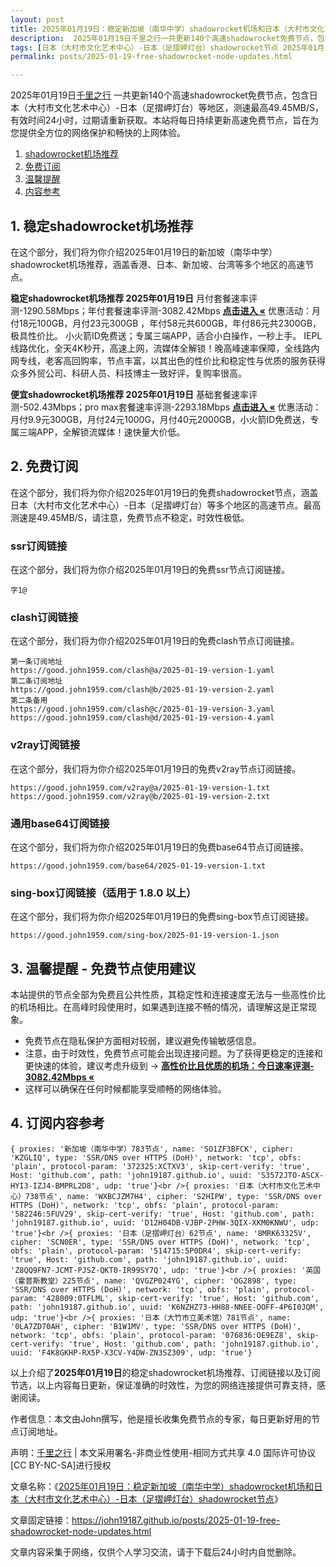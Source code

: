 ```yaml
---
layout: post
title: 2025年01月19日：稳定新加坡（南华中学）shadowrocket机场和日本（大村市文化艺术中心）-日本（足摺岬灯台）shadowrocket节点
description:  2025年01月19日千里之行一共更新140个高速shadowrocket免费节点，包含日本（大村市文化艺术中心）-日本（足摺岬灯台）等地区，测速最高49.45MB/S， 有效时间24小时，过期请重新获取。本站将每日持续更新高速免费节点，旨在为您提供全方位的网络保护和畅快的上网体验
tags: [日本（大村市文化艺术中心）-日本（足摺岬灯台）shadowrocket节点 2025年01月19日, 新加坡（南华中学）稳定shadowrocket机场推荐 2025年01月19日]
permalink: posts/2025-01-19-free-shadowrocket-node-updates.html

---
```



2025年01月19日[千里之行](https://john19187.github.io) 一共更新140个高速shadowrocket免费节点，包含日本（大村市文化艺术中心）-日本（足摺岬灯台）等地区，测速最高49.45MB/S， 有效时间24小时，过期请重新获取。本站将每日持续更新高速免费节点，旨在为您提供全方位的网络保护和畅快的上网体验。

1. [shadowrocket机场推荐](#1-稳定shadowrocket机场推荐)
2. [免费订阅](#2-免费订阅)
3. [温馨提醒](#3-温馨提醒---免费节点使用建议)
4. [内容参考](#4-订阅内容参考)

## 1. 稳定shadowrocket机场推荐

在这个部分，我们将为你介绍2025年01月19日的新加坡（南华中学）shadowrocket机场推荐，涵盖香港、日本、新加坡、台湾等多个地区的高速节点。

<div class="good cat1"><strong>稳定shadowrocket机场推荐 2025年01月19日</strong> 月付套餐速率评测-1290.58Mbps；年付套餐速率评测-3082.42Mbps <strong><a href="https://good.john1959.com/lepl/2025-01-19" target="_blank">点击进入 «</a></strong> 优惠活动：月付18元100GB，月付23元300GB ，年付58元共600GB，年付86元共2300GB，极具性价比。 小火箭ID免费送；专属三端APP，适合小白操作，一秒上手。 IEPL线路优化，全天4K秒开，高速上网，流媒体全解锁！晚高峰速率保障，全线路内网专线，老客高回购率，节点丰富，以其出色的性价比和稳定性与优质的服务获得众多外贸公司、科研人员、科技博主一致好评，复购率很高。</div><div class="good cat2">

<strong>便宜shadowrocket机场推荐 2025年01月19日</strong> 基础套餐速率评测-502.43Mbps；pro max套餐速率评测-2293.18Mbps <strong><a href="https://good.john1959.com/cheap/2025-01-19" target="_blank">点击进入 «</a></strong> 优惠活动：月付9.9元300GB，月付24元1000G，月付40元2000GB，小火箭ID免费送，专属三端APP，全解锁流媒体！速快量大价低。</div>

## 2. 免费订阅

在这个部分，我们将为你介绍2025年01月19日的免费shadowrocket节点，涵盖日本（大村市文化艺术中心）-日本（足摺岬灯台）等多个地区的高速节点。最高测速是49.45MB/S，请注意，免费节点不稳定，时效性极低。

### ssr订阅链接

在这个部分，我们将为你介绍2025年01月19日的免费ssr节点订阅链接。

```
字1@
```

### clash订阅链接

在这个部分，我们将为你介绍2025年01月19日的免费clash节点订阅链接。

```
第一条订阅地址
https://good.john1959.com/clash@a/2025-01-19-version-1.yaml
第二条订阅地址
https://good.john1959.com/clash@b/2025-01-19-version-2.yaml
第二条备用
https://good.john1959.com/clash@c/2025-01-19-version-3.yaml
https://good.john1959.com/clash@d/2025-01-19-version-4.yaml
```

### v2ray订阅链接

在这个部分，我们将为你介绍2025年01月19日的免费v2ray节点订阅链接。

```
https://good.john1959.com/v2ray@a/2025-01-19-version-1.txt
https://good.john1959.com/v2ray@b/2025-01-19-version-2.txt
```

### 通用base64订阅链接

在这个部分，我们将为你介绍2025年01月19日的免费base64节点订阅链接。

```
https://good.john1959.com/base64/2025-01-19-version-1.txt
```

### sing-box订阅链接（适用于 1.8.0 以上）

在这个部分，我们将为你介绍2025年01月19日的免费sing-box节点订阅链接。

```
https://good.john1959.com/sing-box/2025-01-19-version-1.json
```

## 3. 温馨提醒 - 免费节点使用建议

本站提供的节点全部为免费且公共性质，其稳定性和连接速度无法与一些高性价比的机场相比。在高峰时段使用时，如果遇到连接不畅的情况，请理解这是正常现象。

- 免费节点在隐私保护方面相对较弱，建议避免传输敏感信息。
- 注意，由于时效性，免费节点可能会出现连接问题。为了获得更稳定的连接和更快速的体验，建议考虑升级到 → <strong>[高性价比且优质的机场：今日速率评测- 3082.42Mbps «](https://good.john1959.com/lepl/2025-01-19)</strong>
- 这样可以确保在任何时候都能享受顺畅的网络体验。

## 4. 订阅内容参考

```
{ proxies: '新加坡（南华中学）783节点', name: 'SO1ZF3BFCK', cipher: 'KZGLIQ', type: 'SSR/DNS over HTTPS (DoH)', network: 'tcp', obfs: 'plain', protocol-param: '372325:XCTXV3', skip-cert-verify: 'true', Host: 'github.com', path: 'john19187.github.io', uuid: 'S3572JTO-ASCX-HYI3-IZJ4-BMPRL2D8', udp: 'true'}<br />{ proxies: '日本（大村市文化艺术中心）738节点', name: 'WXBCJZM7H4', cipher: 'S2HIPW', type: 'SSR/DNS over HTTPS (DoH)', network: 'tcp', obfs: 'plain', protocol-param: '582246:5FUV29', skip-cert-verify: 'true', Host: 'github.com', path: 'john19187.github.io', uuid: 'D12H04DB-VJBP-2PHW-3QIX-XKM0KNWU', udp: 'true'}<br />{ proxies: '日本（足摺岬灯台）62节点', name: '8MRK63325V', cipher: 'SCN0ER', type: 'SSR/DNS over HTTPS (DoH)', network: 'tcp', obfs: 'plain', protocol-param: '514715:5P0DR4', skip-cert-verify: 'true', Host: 'github.com', path: 'john19187.github.io', uuid: 'Z8QQ9FN7-JCMT-PJSZ-QKT0-IR99SY7Q', udp: 'true'}<br />{ proxies: '英国（霍普斯教堂）225节点', name: 'QVGZP024YG', cipher: 'OG2898', type: 'SSR/DNS over HTTPS (DoH)', network: 'tcp', obfs: 'plain', protocol-param: '428009:0TFLML', skip-cert-verify: 'true', Host: 'github.com', path: 'john19187.github.io', uuid: 'K6NZHZ73-HH88-NNEE-OOFF-4P6I0JQM', udp: 'true'}<br />{ proxies: '日本（大竹市立美术馆）781节点', name: '0LA7ZD70AH', cipher: 'B1W1MV', type: 'SSR/DNS over HTTPS (DoH)', network: 'tcp', obfs: 'plain', protocol-param: '076836:OE9EZ8', skip-cert-verify: 'true', Host: 'github.com', path: 'john19187.github.io', uuid: 'F4K8GKHP-RX5P-X3CV-Y4DW-ZN3SZ309', udp: 'true'}
```

以上介绍了<strong>2025年01月19日</strong>的稳定shadowrocket机场推荐、订阅链接以及订阅节选，以上内容每日更新，保证准确的时效性，为您的网络连接提供可靠支持，感谢阅读。

作者信息：本文由John撰写，他是擅长收集免费节点的专家，每日更新好用的节点订阅地址。

声明：[千里之行](https://john19187.github.io) | 本文采用署名-非商业性使用-相同方式共享 4.0 国际许可协议[CC BY-NC-SA]进行授权

文章名称：《[2025年01月19日：稳定新加坡（南华中学）shadowrocket机场和日本（大村市文化艺术中心）-日本（足摺岬灯台）shadowrocket节点](https://john19187.github.io/posts/2025-01-19-free-shadowrocket-node-updates.html)》

文章固定链接：https://john19187.github.io/posts/2025-01-19-free-shadowrocket-node-updates.html


文章内容采集于网络，仅供个人学习交流，请于下载后24小时内自觉删除。
